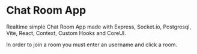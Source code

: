 # Chat Room App

Realtime simple Chat Room App made with Express, Socket.io, Postgresql, Vite, React, Context, Custom Hooks and CoreUI.

In order to join a room you must enter an username and click a room.
